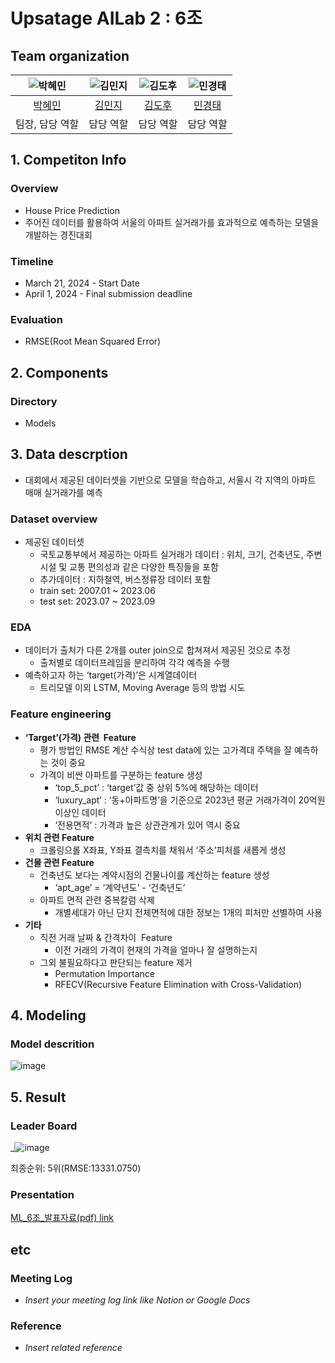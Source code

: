 # Upsatage AILab 2 : 6조 

## Team organization

| ![박혜민](https://avatars.githubusercontent.com/u/156163982?v=4) | ![김민지](https://avatars.githubusercontent.com/u/156163982?v=4) | ![김도후](https://avatars.githubusercontent.com/u/156163982?v=4) | ![민경태](https://avatars.githubusercontent.com/u/156163982?v=4) |
| :--------------------------------------------------------------: | :--------------------------------------------------------------: | :--------------------------------------------------------------: | :--------------------------------------------------------------: |
|            [박혜민](https://github.com/BusyBee0828)             |            [김민지](https://github.com/minji919kim)             |            [김도후](https://github.com/kimdohoo1102)             |            [민경태](https://github.com/starcltae)             |
|                            팀장, 담당 역할                             |                            담당 역할                             |                            담당 역할                             |                            담당 역할                             |

## 1. Competiton Info

### Overview

- House Price Prediction
- 주어진 데이터를 활용하여 서울의 아파트 실거래가를 효과적으로 예측하는 모델을 개발하는 경진대회


### Timeline

- March 21, 2024 - Start Date
- April 1, 2024 - Final submission deadline

### Evaluation

- RMSE(Root Mean Squared Error) 

## 2. Components

### Directory
- Models

## 3. Data descrption
- 대회에서 제공된 데이터셋을 기반으로 모델을 학습하고, 서울시 각 지역의 아파트 매매 실거래가를 예측

### Dataset overview
- 제공된 데이터셋
    - 국토교통부에서 제공하는 아파트 실거래가 데이터 : 위치, 크기, 건축년도, 주변 시설 및 교통 편의성과 같은 다양한 특징들을 포함
    - 추가데이터 : 지하철역, 버스정류장 데이터 포함
    - train set: 2007.01 ~ 2023.06
    - test set: 2023.07 ~ 2023.09

### EDA
- 데이터가 출처가 다른 2개를 outer join으로 합쳐져서 제공된 것으로 추정
    - 출처별로 데이터프레임을 분리하여 각각 예측을 수행
- 예측하고자 하는 ‘target(가격)’은 시계열데이터
    - 트리모델 이외 LSTM, Moving Average 등의 방법 시도

### Feature engineering
- **‘Target’(가격) 관련  Feature**
    - 평가 방법인 RMSE 계산 수식상 test data에 있는 고가격대 주택을 잘 예측하는 것이 중요
    - 가격이 비싼 아파트를 구분하는 feature 생성
        - ‘top_5_pct’ :  ‘target’값 중 상위 5%에 해당하는 데이터
        - ‘luxury_apt’ : ‘동+아파트명’을 기준으로 2023년 평균 거래가격이 20억원 이상인 데이터
        - ‘전용면적’ : 가격과 높은 상관관계가 있어 역시 중요
- **위치 관련 Feature**
    - 크롤링으롤 X좌표, Y좌표 결측치를 채워서 ‘주소’피처를 새롭게 생성
- **건물 관련 Feature**
    - 건축년도 보다는 계약시점의 건물나이를 계산하는 feature 생성
        - ‘apt_age’ = ‘계약년도’ - ‘건축년도’
    - 아파트 면적 관련 중복칼럼 삭제
        - 개별세대가 아닌 단지 전체면적에 대한 정보는 1개의 피처만 선별하여 사용
- **기타**
    - 직전 거래 날짜 & 간격차이  Feature
        - 이전 거래의 가격이 현재의 가격을 얼마나 잘 설명하는지
    - 그외 불필요하다고 판단되는 feature 제거
        - Permutation Importance
        - RFECV(Recursive Feature Elimination with Cross-Validation)

## 4. Modeling

### Model descrition

![image](https://github.com/UpstageAILab2/upstage-ml-regression-6/assets/139244450/b3c2895b-f570-44e7-a4b2-8badccea7095)

## 5. Result

### Leader Board

_![image](https://github.com/UpstageAILab2/upstage-ml-regression-6/assets/139244450/24dcbd76-83c1-42a9-8849-8785655bbd4d)

최종순위: 5위(RMSE:13331.0750)

### Presentation

[ML_6조_발표자료(pdf) link](https://drive.google.com/drive/folders/1r0iW8JdaNZWcQWv_hv5Qm-K1yybsqAZ_)

## etc

### Meeting Log

- _Insert your meeting log link like Notion or Google Docs_

### Reference

- _Insert related reference_
